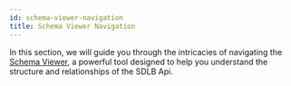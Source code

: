 ```yaml
---
id: schema-viewer-navigation
title: Schema Viewer Navigation
---
```


In this section, we will guide you through the intricacies of navigating the [Schema Viewer](https://smartdatalake.ch/json-schema-viewer/), a powerful tool designed to help you understand the structure and relationships of the SDLB Api.